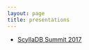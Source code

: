 ```yaml
---
layout: page
title: presentations 
---
```


- [ScyllaDB Summit 2017](https://scyllasummit2017.sched.com/event/CEwd) 
  

